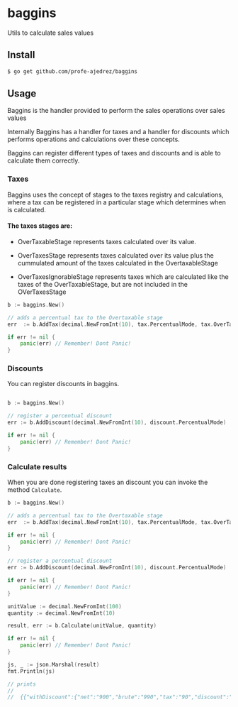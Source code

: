 # baggins

Utils to calculate sales values

## Install

```bash
$ go get github.com/profe-ajedrez/baggins
```

## Usage

Baggins is the handler provided to perform the sales operations over sales values

Internally Baggins has a handler for taxes and a handler for discounts which
performs operations and calculations over these concepts.

Baggins can register different types of taxes and discounts and is able to
calculate them correctly.


### Taxes

Baggins uses the concept of stages to the taxes registry and calculations,
where  a tax can be registered in a particular stage which determines when is calculated.

#### The taxes stages are:

  * OverTaxableStage   represents taxes calculated over its value.

  * OverTaxesStage represents taxes calculated over its value plus the cummulated amount of the taxes calculated in the OvertaxableStage

  * OverTaxesIgnorableStage represents taxes which are calculated like the taxes of the OverTaxableStage, but are not included in the OVerTaxesStage

```go
b := baggins.New()

// adds a percentual tax to the Overtaxable stage
err  := b.AddTax(decimal.NewFromInt(10), tax.PercentualMode, tax.OverTaxableStage)

if err != nil {
    panic(err) // Remember! Dont Panic!
}
```

### Discounts 

You can register discounts in baggins.

```go

b := baggins.New()

// register a percentual discount
err := b.AddDiscount(decimal.NewFromInt(10), discount.PercentualMode)

if err != nil {
    panic(err) // Remember! Dont Panic!
}
```


### Calculate results

When you are done registering taxes an discount you can invoke the method `Calculate`.

```go
b := baggins.New()

// adds a percentual tax to the Overtaxable stage
err  := b.AddTax(decimal.NewFromInt(10), tax.PercentualMode, tax.OverTaxableStage)

if err != nil {
    panic(err) // Remember! Dont Panic!
}

// register a percentual discount
err := b.AddDiscount(decimal.NewFromInt(10), discount.PercentualMode)

if err != nil {
    panic(err) // Remember! Dont Panic!
}

unitValue := decimal.NewFromInt(100)
quantity := decimal.NewFromInt(10)

result, err := b.Calculate(unitValue, quantity)

if err != nil {
    panic(err) // Remember! Dont Panic!
}

js, _ := json.Marshal(result)
fmt.Println(js)

// prints
//
//  {{"withDiscount":{"net":"900","brute":"990","tax":"90","discount":"10","discountedValue":"100","discountedValueBrute":"110","unitValue":"90"},"withoutDiscount":{"net":"1000","brute":"1100","tax":"100","unitValue":"100"}}

```
